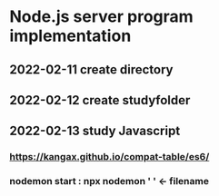 # Node.js server program implementation
## 2022-02-11 create directory
## 2022-02-12 create studyfolder
## 2022-02-13 study Javascript
### https://kangax.github.io/compat-table/es6/
### nodemon start : npx nodemon ' ' <- filename